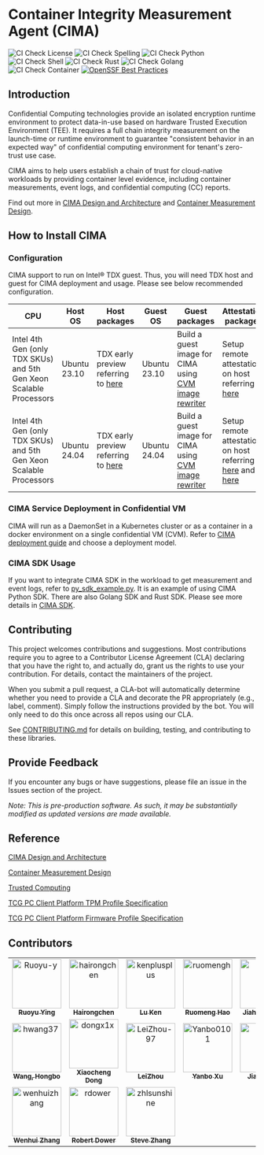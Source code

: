 # Container Integrity Measurement Agent (CIMA)

![CI Check License](https://github.com/cc-api/container-integrity-measurement-agent/actions/workflows/pr-license-python.yaml/badge.svg)
![CI Check Spelling](https://github.com/cc-api/container-integrity-measurement-agent/actions/workflows/pr-doclint.yaml/badge.svg)
![CI Check Python](https://github.com/cc-api/container-integrity-measurement-agent/actions/workflows/pr-pylint.yaml/badge.svg)
![CI Check Shell](https://github.com/cc-api/container-integrity-measurement-agent/actions/workflows/pr-shell-check.yaml/badge.svg)
![CI Check Rust](https://github.com/cc-api/container-integrity-measurement-agent/actions/workflows/pr-check-rust.yaml/badge.svg)
![CI Check Golang](https://github.com/cc-api/container-integrity-measurement-agent/actions/workflows/pr-golang-check.yaml/badge.svg)
![CI Check Container](https://github.com/cc-api/container-integrity-measurement-agent/actions/workflows/pr-container-check.yaml/badge.svg)
[![OpenSSF Best Practices](https://www.bestpractices.dev/projects/8325/badge)](https://www.bestpractices.dev/projects/8325)

## Introduction

Confidential Computing technologies provide an isolated encryption runtime
environment to protect data-in-use based on hardware Trusted Execution Environment (TEE).
It requires a full chain integrity measurement on the launch-time or runtime environment
to guarantee "consistent behavior in an expected way" of confidential
computing environment for tenant's zero-trust use case.

CIMA aims to help users establish a chain of trust for cloud-native workloads by providing
container level evidence, including container measurements,
event logs, and confidential computing (CC) reports.

Find out more in [CIMA Design and Architecture](https://cc-api.github.io/container-integrity-measurement-agent/) and [Container Measurement Design](docs/container-measurement-design.md).


## How to Install CIMA

### Configuration

CIMA support to run on Intel® TDX guest. Thus, you will need TDX host and guest for CIMA deployment and usage. Please see below recommended configuration. 

|  CPU | Host OS  | Host packages  | Guest OS  | Guest packages  | Attestation packages | CIMA Tag |
|---|---|---|---|---|---|---|
|  Intel 4th Gen (only TDX SKUs) and 5th Gen Xeon Scalable Processors | Ubuntu 23.10| TDX early preview referring to [here](https://github.com/canonical/tdx?tab=readme-ov-file#4-setup-tdx-host) | Ubuntu 23.10 | Build a guest image for CIMA using [CVM image rewriter](https://github.com/cc-api/container-integrity-measurement-agent/tree/v0.4.0/deployment#prepare-tdx-guest-image) | Setup remote attestation on host referring to [here](https://github.com/canonical/tdx?tab=readme-ov-file#8-setup-remote-attestation-on-host-and-td-guest)| [v0.4.0](https://github.com/cc-api/container-integrity-measurement-agent/releases/tag/v0.4.0)
|  Intel 4th Gen (only TDX SKUs) and 5th Gen Xeon Scalable Processors | Ubuntu 24.04| TDX early preview referring to [here](https://github.com/canonical/tdx/tree/2.0?tab=readme-ov-file#setup-tdx-host) | Ubuntu 24.04 | Build a guest image for CIMA using [CVM image rewriter](https://github.com/cc-api/container-integrity-measurement-agent/tree/v0.5.0/deployment#prepare-tdx-guest-image) | Setup remote attestation on host referring to [here](https://github.com/cc-api/container-integrity-measurement-agent/blob/v0.5.0/container/pccs/README.md) and [here](https://github.com/cc-api/container-integrity-measurement-agent/blob/v0.5.0/container/qgs/README.md)| [v0.5.0](https://github.com/cc-api/container-integrity-measurement-agent/releases/tag/v0.5.0)



### CIMA Service Deployment in Confidential VM

CIMA will run as a DaemonSet in a Kubernetes cluster or as a container in a docker environment on a single confidential VM (CVM).
Refer to [CIMA deployment guide](deployment/README.md) and choose a deployment model.

### CIMA SDK Usage

If you want to integrate CIMA SDK in the workload to get measurement and event logs, refer to [py_sdk_example.py](/sdk/python3/example/py_sdk_example.py). It is an example of using CIMA Python SDK. There are also Golang SDK and Rust SDK. Please see more details in [CIMA SDK](https://cc-api.github.io/container-integrity-measurement-agent/sdk.html).


## Contributing

This project welcomes contributions and suggestions. Most contributions require
you to agree to a Contributor License Agreement (CLA) declaring that you have the
right to, and actually do, grant us the rights to use your contribution. For details,
contact the maintainers of the project.

When you submit a pull request, a CLA-bot will automatically determine whether you
need to provide a CLA and decorate the PR appropriately (e.g., label, comment).
Simply follow the instructions provided by the bot. You will only need to do this
once across all repos using our CLA.

See [CONTRIBUTING.md](CONTRIBUTING.md) for details on building, testing, and contributing
to these libraries.

## Provide Feedback

If you encounter any bugs or have suggestions, please file an issue in the Issues
section of the project.

_Note: This is pre-production software. As such, it may be substantially modified as updated versions are made available._

## Reference

[CIMA Design and Architecture](https://cc-api.github.io/container-integrity-measurement-agent/)

[Container Measurement Design](docs/container-measurement-design.md)

[Trusted Computing](https://en.wikipedia.org/wiki/Trusted_Computing)

[TCG PC Client Platform TPM Profile Specification](https://trustedcomputinggroup.org/resource/pc-client-platform-tpm-profile-ptp-specification/)

[TCG PC Client Platform Firmware Profile Specification](https://trustedcomputinggroup.org/resource/pc-client-specific-platform-firmware-profile-specification/)



## Contributors

<!-- spell-checker: disable -->

<!-- readme: contributors -start -->
<table>
<tr>
    <td align="center">
        <a href="https://github.com/Ruoyu-y">
            <img src="https://avatars.githubusercontent.com/u/70305231?v=4" width="100;" alt="Ruoyu-y"/>
            <br />
            <sub><b>Ruoyu Ying</b></sub>
        </a>
    </td>
    <td align="center">
        <a href="https://github.com/hairongchen">
            <img src="https://avatars.githubusercontent.com/u/105473940?v=4" width="100;" alt="hairongchen"/>
            <br />
            <sub><b>Hairongchen</b></sub>
        </a>
    </td>
    <td align="center">
        <a href="https://github.com/kenplusplus">
            <img src="https://avatars.githubusercontent.com/u/31843217?v=4" width="100;" alt="kenplusplus"/>
            <br />
            <sub><b>Lu Ken</b></sub>
        </a>
    </td>
    <td align="center">
        <a href="https://github.com/ruomengh">
            <img src="https://avatars.githubusercontent.com/u/90233733?v=4" width="100;" alt="ruomengh"/>
            <br />
            <sub><b>Ruomeng Hao</b></sub>
        </a>
    </td>
    <td align="center">
        <a href="https://github.com/hjh189">
            <img src="https://avatars.githubusercontent.com/u/88485603?v=4" width="100;" alt="hjh189"/>
            <br />
            <sub><b>Jiahao  Huang</b></sub>
        </a>
    </td>
    <td align="center">
        <a href="https://github.com/HaokunX-intel">
            <img src="https://avatars.githubusercontent.com/u/108452001?v=4" width="100;" alt="HaokunX-intel"/>
            <br />
            <sub><b>Haokun Xing</b></sub>
        </a>
    </td></tr>
<tr>
    <td align="center">
        <a href="https://github.com/hwang37">
            <img src="https://avatars.githubusercontent.com/u/36193324?v=4" width="100;" alt="hwang37"/>
            <br />
            <sub><b>Wang, Hongbo</b></sub>
        </a>
    </td>
    <td align="center">
        <a href="https://github.com/dongx1x">
            <img src="https://avatars.githubusercontent.com/u/34326010?v=4" width="100;" alt="dongx1x"/>
            <br />
            <sub><b>Xiaocheng Dong</b></sub>
        </a>
    </td>
    <td align="center">
        <a href="https://github.com/LeiZhou-97">
            <img src="https://avatars.githubusercontent.com/u/102779531?v=4" width="100;" alt="LeiZhou-97"/>
            <br />
            <sub><b>LeiZhou</b></sub>
        </a>
    </td>
    <td align="center">
        <a href="https://github.com/Yanbo0101">
            <img src="https://avatars.githubusercontent.com/u/110962880?v=4" width="100;" alt="Yanbo0101"/>
            <br />
            <sub><b>Yanbo Xu</b></sub>
        </a>
    </td>
    <td align="center">
        <a href="https://github.com/jialeif">
            <img src="https://avatars.githubusercontent.com/u/88661406?v=4" width="100;" alt="jialeif"/>
            <br />
            <sub><b>Jialei Feng</b></sub>
        </a>
    </td>
    <td align="center">
        <a href="https://github.com/jiere">
            <img src="https://avatars.githubusercontent.com/u/6448681?v=4" width="100;" alt="jiere"/>
            <br />
            <sub><b>Jie Ren</b></sub>
        </a>
    </td></tr>
<tr>
    <td align="center">
        <a href="https://github.com/wenhuizhang">
            <img src="https://avatars.githubusercontent.com/u/2313277?v=4" width="100;" alt="wenhuizhang"/>
            <br />
            <sub><b>Wenhui Zhang</b></sub>
        </a>
    </td>
    <td align="center">
        <a href="https://github.com/rdower">
            <img src="https://avatars.githubusercontent.com/u/15023397?v=4" width="100;" alt="rdower"/>
            <br />
            <sub><b>Robert Dower</b></sub>
        </a>
    </td>
    <td align="center">
        <a href="https://github.com/zhlsunshine">
            <img src="https://avatars.githubusercontent.com/u/4101246?v=4" width="100;" alt="zhlsunshine"/>
            <br />
            <sub><b>Steve Zhang</b></sub>
        </a>
    </td></tr>
</table>
<!-- readme: contributors -end -->

<!-- spell-checker: enable -->
